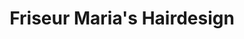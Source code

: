---
title: "Friseur Maria's Hairdesign"
url: /auerbach-i-d-opf/friseur-marias-hairdesign/
shop: Friseur
---